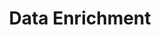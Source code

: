 ---
layout: sub-service
order: 6
title: "Data Enrichment"
parent: "Data & Advanced Analytics"
description: "Our Data Enrichment services enhance your existing data by integrating additional relevant information, increasing its value and utility for informed decision-making and strategic initiatives."
approach: "We enhance your data by integrating it with internal and external sources, improving its quality and comprehensiveness. Our data enrichment process ensures that your data is more robust, enabling deeper insights and more effective analysis."
focus_areas:
  - title: "Data Source Identification"
    content: "Identify and evaluate data sources that can add value to your existing datasets."
  - title: "Data Integration"
    content: "Integrate data from multiple sources to create a unified and comprehensive dataset."
  - title: "Data Quality Improvement"
    content: "Implement processes to enhance the quality, accuracy, and reliability of your data."
  - title: "Master Data Management"
    content: "Establish master data management practices to ensure consistency and accuracy across your organization."
  - title: "Data Governance"
    content: "Develop and implement data governance policies to maintain data integrity and compliance."
why_choose:
  - "Comprehensive Data Enrichment"
  - "Advanced Integration Techniques"
  - "Focus on Data Quality and Governance"
  - "Experienced Data Professionals"
cta: "Contact us to learn how our Data Enrichment services can enhance the value of your data and support your strategic initiatives."
---